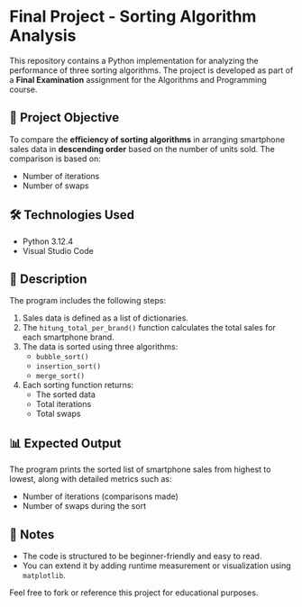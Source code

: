 # Final Project - Sorting Algorithm Analysis

This repository contains a Python implementation for analyzing the performance of three sorting algorithms. The project is developed as part of a **Final Examination** assignment for the Algorithms and Programming course.

## 🎯 Project Objective

To compare the **efficiency of sorting algorithms** in arranging smartphone sales data in **descending order** based on the number of units sold. The comparison is based on:

- Number of iterations
- Number of swaps

## 🛠️ Technologies Used

- Python 3.12.4
- Visual Studio Code

## 📄 Description

The program includes the following steps:

1. Sales data is defined as a list of dictionaries.
2. The `hitung_total_per_brand()` function calculates the total sales for each smartphone brand.
3. The data is sorted using three algorithms:
   - `bubble_sort()`
   - `insertion_sort()`
   - `merge_sort()`
4. Each sorting function returns:
   - The sorted data
   - Total iterations
   - Total swaps

## 📊 Expected Output

The program prints the sorted list of smartphone sales from highest to lowest, along with detailed metrics such as:

- Number of iterations (comparisons made)
- Number of swaps during the sort

## 🔎 Notes

- The code is structured to be beginner-friendly and easy to read.
- You can extend it by adding runtime measurement or visualization using `matplotlib`.

Feel free to fork or reference this project for educational purposes.
